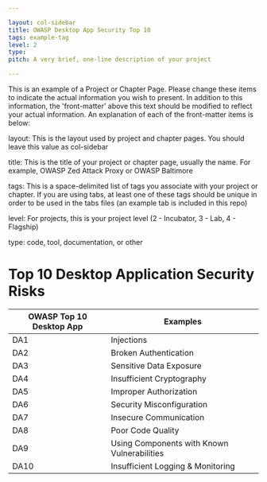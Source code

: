 ```yaml
---

layout: col-sidebar
title: OWASP Desktop App Security Top 10
tags: example-tag
level: 2
type: 
pitch: A very brief, one-line description of your project

---
```


This is an example of a Project or Chapter Page.  Please change these items to indicate the actual information you wish to present.  In addition to this information, the 'front-matter' above this text should be modified to reflect your actual information.  An explanation of each of the front-matter items is below:

layout: This is the layout used by project and chapter pages.  You should leave this value as col-sidebar

title: This is the title of your project or chapter page, usually the name.  For example, OWASP Zed Attack Proxy or OWASP Baltimore

tags: This is a space-delimited list of tags you associate with your project or chapter.  If you are using tabs, at least one of these tags should be unique in order to be used in the tabs files (an example tab is included in this repo) 

level: For projects, this is your project level (2 - Incubator, 3 - Lab, 4 - Flagship)

type: code, tool, documentation, or other
# Top 10 Desktop Application Security Risks

| OWASP Top 10 Desktop App | Examples |
|---|---|
| DA1 | Injections |
| DA2 | Broken Authentication |
| DA3 | Sensitive Data Exposure |
| DA4 | Insufficient Cryptography  |
| DA5 | Improper Authorization |
| DA6 | Security Misconfiguration |
| DA7 | Insecure Communication |
| DA8 | Poor Code Quality |
| DA9 | Using Components with Known Vulnerabilities |
| DA10 | Insufficient Logging & Monitoring |
